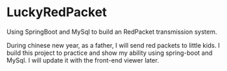 # LuckyRedPacket
Using SpringBoot and MySql to build an RedPacket transmission system. 
 
During chinese new year, as a father, I will send red packets to little kids. I build this project to practice and show my ability using spring-boot and MySql. I will update it with the front-end viewer later.
